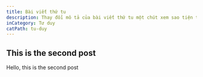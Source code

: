 ```yaml
---
title: Bài viết thứ tu
description: Thay đổi mô tả của bài viết thứ tu một chút xem sao tiện thể thử luôn **text bold**
inCategory: Tư duy
catPath: tu-duy
---
```


## This is the second post

Hello, this is the second post
